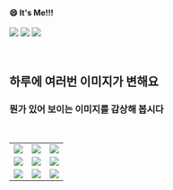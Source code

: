 <!--
#### 📫 How to reach me?
<a href="mailto:thquddnr123@gmail.com">
    <img 
        src="https://img.shields.io/badge/Gmail-d14836?style=flat-square&logo=Gmail&logoColor=white&link=mailto:thquddnr123@gmail.com"
        style="height : auto; margin-left : 60px; margin-right : 60px;"/>
</a>
-->
#### 😄 It's Me!!!

<a href="https://cybecho.notion.site/SBU-s-Archives-854ccd3338c2456a867956f26143998a" target="_blank"><img src="https://img.shields.io/badge/Portfolio-303030?style=for-the-badge&logo=Notion&logoColor=white"/></a>
<a href="https://www.instagram.com/junk_warrior_vintage/" target="_blank"><img src="https://img.shields.io/badge/@junk_warrir_vintage-E4405F?style=for-the-badge&logo=Instagram&logoColor=white"/></a>
<a href="https://www.behance.net/thquddnr125654" target="_blank"><img src="https://img.shields.io/badge/Behance-1769FF?style=for-the-badge&logo=Behance&logoColor=white"/></a>

</br>

## 하루에 여러번 이미지가 변해요
### 뭔가 있어 보이는 이미지를 감상해 봅시다

<!--
마크업 바로보기 사이트
https://dillinger.io/ 
-->
  <br/> <table>
<tr>
<td><a href='https://kimjongillookingatthings.tumblr.com/'><img src='https://www.random-art.org/img/large/432963.jpg'></a></td>
<td><a href='https://pointerpointer.com/'><img src='https://www.random-art.org/img/large/432935.jpg'></a></td>
<td><a href='https://name.ho9.me/'><img src='https://www.random-art.org/img/large/432953.jpg'></a></td>
</tr>
<tr>
<td><a href='https://img.theqoo.net/img/rjIus.jpg'><img src='https://www.random-art.org/img/large/433002.jpg'></a></td>
<td><a href='https://www.omfgdogs.com/#'><img src='https://www.random-art.org/img/large/432994.jpg'></a></td>
<td><a href='https://longdogechallenge.com/'><img src='https://www.random-art.org/img/large/432991.jpg'></a></td>
</tr>
<tr>
<td><a href='http://www.omglasergunspewpewpew.com/'><img src='https://www.random-art.org/img/large/432936.jpg'></a></td>
<td><a href='https://binarypiano.com/'><img src='https://www.random-art.org/img/large/432944.jpg'></a></td>
<td><a href='https://www.cameronsworld.net'><img src='https://www.random-art.org/img/large/432954.jpg'></a></td>
</tr>
</table>
